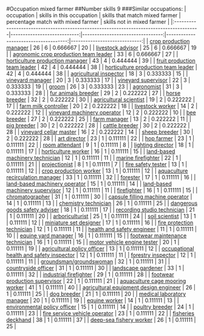 #Occupation mixed farmer
##Number skills 9
###Similar occupations:
| occupation                                                                              |   skills in this occupation |   skills that match mixed farmer |   percentage match with mixed farmer |   skills not in mixed farmer |
|:----------------------------------------------------------------------------------------|----------------------------:|---------------------------------:|-------------------------------------:|-----------------------------:|
| [crop production manager](crop_production_manager.md)                                   |                          26 |                                6 |                             0.666667 |                           20 |
| [livestock advisor](livestock_advisor.md)                                               |                          25 |                                6 |                             0.666667 |                           19 |
| [agronomic crop production team leader](agronomic_crop_production_team_leader.md)       |                          33 |                                6 |                             0.666667 |                           27 |
| [horticulture production manager](horticulture_production_manager.md)                   |                          43 |                                4 |                             0.444444 |                           39 |
| [fruit production team leader](fruit_production_team_leader.md)                         |                          42 |                                4 |                             0.444444 |                           38 |
| [horticulture production team leader](horticulture_production_team_leader.md)           |                          42 |                                4 |                             0.444444 |                           38 |
| [agricultural inspector](agricultural_inspector.md)                                     |                          18 |                                3 |                             0.333333 |                           15 |
| [vineyard manager](vineyard_manager.md)                                                 |                          20 |                                3 |                             0.333333 |                           17 |
| [vineyard supervisor](vineyard_supervisor.md)                                           |                          22 |                                3 |                             0.333333 |                           19 |
| [groom](groom.md)                                                                       |                          26 |                                3 |                             0.333333 |                           23 |
| [agronomist](agronomist.md)                                                             |                          31 |                                3 |                             0.333333 |                           28 |
| [fur animals breeder](fur_animals_breeder.md)                                           |                          29 |                                2 |                             0.222222 |                           27 |
| [horse breeder](horse_breeder.md)                                                       |                          32 |                                2 |                             0.222222 |                           30 |
| [agricultural scientist](agricultural_scientist.md)                                     |                          19 |                                2 |                             0.222222 |                           17 |
| [farm milk controller](farm_milk_controller.md)                                         |                          20 |                                2 |                             0.222222 |                           18 |
| [livestock worker](livestock_worker.md)                                                 |                          14 |                                2 |                             0.222222 |                           12 |
| [vineyard machinery operator](vineyard_machinery_operator.md)                           |                          12 |                                2 |                             0.222222 |                           10 |
| [bee breeder](bee_breeder.md)                                                           |                          27 |                                2 |                             0.222222 |                           25 |
| [farm manager](farm_manager.md)                                                         |                          13 |                                2 |                             0.222222 |                           11 |
| [pig breeder](pig_breeder.md)                                                           |                          30 |                                2 |                             0.222222 |                           28 |
| [cattle breeder](cattle_breeder.md)                                                     |                          30 |                                2 |                             0.222222 |                           28 |
| [vineyard cellar master](vineyard_cellar_master.md)                                     |                          16 |                                2 |                             0.222222 |                           14 |
| [sheep breeder](sheep_breeder.md)                                                       |                          30 |                                2 |                             0.222222 |                           28 |
| [art director](art_director.md)                                                         |                          23 |                                1 |                             0.111111 |                           22 |
| [hop farmer](hop_farmer.md)                                                             |                          23 |                                1 |                             0.111111 |                           22 |
| [room attendant](room_attendant.md)                                                     |                           9 |                                1 |                             0.111111 |                            8 |
| [lighting director](lighting_director.md)                                               |                          18 |                                1 |                             0.111111 |                           17 |
| [horticulture worker](horticulture_worker.md)                                           |                          16 |                                1 |                             0.111111 |                           15 |
| [land-based machinery technician](land-based_machinery_technician.md)                   |                          12 |                                1 |                             0.111111 |                           11 |
| [marine firefighter](marine_firefighter.md)                                             |                          22 |                                1 |                             0.111111 |                           21 |
| [projectionist](projectionist.md)                                                       |                           8 |                                1 |                             0.111111 |                            7 |
| [fire safety tester](fire_safety_tester.md)                                             |                          13 |                                1 |                             0.111111 |                           12 |
| [crop production worker](crop_production_worker.md)                                     |                          13 |                                1 |                             0.111111 |                           12 |
| [aquaculture recirculation manager](aquaculture_recirculation_manager.md)               |                          33 |                                1 |                             0.111111 |                           32 |
| [forester](forester.md)                                                                 |                          17 |                                1 |                             0.111111 |                           16 |
| [land-based machinery operator](land-based_machinery_operator.md)                       |                          15 |                                1 |                             0.111111 |                           14 |
| [land-based machinery supervisor](land-based_machinery_supervisor.md)                   |                          12 |                                1 |                             0.111111 |                           11 |
| [firefighter](firefighter.md)                                                           |                          16 |                                1 |                             0.111111 |                           15 |
| [chromatographer](chromatographer.md)                                                   |                          31 |                                1 |                             0.111111 |                           30 |
| [capsule filling machine operator](capsule_filling_machine_operator.md)                 |                          14 |                                1 |                             0.111111 |                           13 |
| [chemistry technician](chemistry_technician.md)                                         |                          26 |                                1 |                             0.111111 |                           25 |
| [dangerous goods safety adviser](dangerous_goods_safety_adviser.md)                     |                          18 |                                1 |                             0.111111 |                           17 |
| [recording studio technician](recording_studio_technician.md)                           |                          21 |                                1 |                             0.111111 |                           20 |
| [arboriculturist](arboriculturist.md)                                                   |                          25 |                                1 |                             0.111111 |                           24 |
| [soil scientist](soil_scientist.md)                                                     |                          13 |                                1 |                             0.111111 |                           12 |
| [miniature set designer](miniature_set_designer.md)                                     |                          17 |                                1 |                             0.111111 |                           16 |
| [fire protection technician](fire_protection_technician.md)                             |                          12 |                                1 |                             0.111111 |                           11 |
| [health and safety engineer](health_and_safety_engineer.md)                             |                          11 |                                1 |                             0.111111 |                           10 |
| [equine yard manager](equine_yard_manager.md)                                           |                          16 |                                1 |                             0.111111 |                           15 |
| [footwear maintenance technician](footwear_maintenance_technician.md)                   |                          16 |                                1 |                             0.111111 |                           15 |
| [motor vehicle engine tester](motor_vehicle_engine_tester.md)                           |                          20 |                                1 |                             0.111111 |                           19 |
| [agricultural policy officer](agricultural_policy_officer.md)                           |                          13 |                                1 |                             0.111111 |                           12 |
| [occupational health and safety inspector](occupational_health_and_safety_inspector.md) |                          12 |                                1 |                             0.111111 |                           11 |
| [forestry inspector](forestry_inspector.md)                                             |                          12 |                                1 |                             0.111111 |                           11 |
| [groundsman/groundswoman](groundsman-groundswoman.md)                                   |                          32 |                                1 |                             0.111111 |                           31 |
| [countryside officer](countryside_officer.md)                                           |                          31 |                                1 |                             0.111111 |                           30 |
| [landscape gardener](landscape_gardener.md)                                             |                          33 |                                1 |                             0.111111 |                           32 |
| [industrial firefighter](industrial_firefighter.md)                                     |                          29 |                                1 |                             0.111111 |                           28 |
| [footwear production supervisor](footwear_production_supervisor.md)                     |                          22 |                                1 |                             0.111111 |                           21 |
| [aquaculture cage mooring worker](aquaculture_cage_mooring_worker.md)                   |                          41 |                                1 |                             0.111111 |                           40 |
| [agricultural equipment design engineer](agricultural_equipment_design_engineer.md)     |                          26 |                                1 |                             0.111111 |                           25 |
| [dog breeder](dog_breeder.md)                                                           |                          21 |                                1 |                             0.111111 |                           20 |
| [medical laboratory manager](medical_laboratory_manager.md)                             |                          20 |                                1 |                             0.111111 |                           19 |
| [equine worker](equine_worker.md)                                                       |                          14 |                                1 |                             0.111111 |                           13 |
| [environmental policy officer](environmental_policy_officer.md)                         |                          15 |                                1 |                             0.111111 |                           14 |
| [poultry breeder](poultry_breeder.md)                                                   |                          24 |                                1 |                             0.111111 |                           23 |
| [fire service vehicle operator](fire_service_vehicle_operator.md)                       |                          23 |                                1 |                             0.111111 |                           22 |
| [fisheries deckhand](fisheries_deckhand.md)                                             |                          38 |                                1 |                             0.111111 |                           37 |
| [deep-sea fishery worker](deep-sea_fishery_worker.md)                                   |                          26 |                                1 |                             0.111111 |                           25 |

